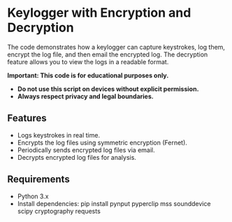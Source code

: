 # Keylogger with Encryption and Decryption

The code demonstrates how a keylogger can capture keystrokes, log them, encrypt the log file, and then email the encrypted log. The decryption feature allows you to view the logs in a readable format.

**Important: This code is for educational purposes only.**
- **Do not use this script on devices without explicit permission.**
- **Always respect privacy and legal boundaries.**

## Features
- Logs keystrokes in real time.
- Encrypts the log files using symmetric encryption (Fernet).
- Periodically sends encrypted log files via email.
- Decrypts encrypted log files for analysis.

## Requirements
- Python 3.x
- Install dependencies:
 pip install pynput pyperclip mss sounddevice scipy cryptography requests
